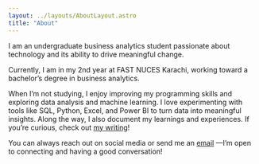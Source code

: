 ```yaml
---
layout: ../layouts/AboutLayout.astro
title: "About"
---
```

I am an undergraduate business analytics student passionate about technology and its ability to drive meaningful change.

Currently, I am in my 2nd year at FAST NUCES Karachi, working toward a bachelor’s degree in business analytics.

When I’m not studying, I enjoy improving my programming skills and exploring data analysis and machine learning. I love experimenting with tools like SQL, Python, Excel, and Power BI to turn data into meaningful insights. Along the way, I also document my learnings and experiences. If you’re curious, check out [my writing](https://www.ahaseeb.com/posts/)!

You can always reach out on social media or send me an <a href="mailto:abdulhaseeb5654@gmail.com" class="button">email</a> —I’m open to connecting and having a good conversation!